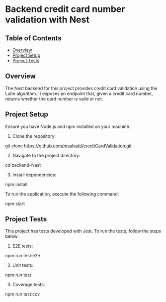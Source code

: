 # Backend credit card number validation with Nest

## Table of Contents

- [Overview](#overview)
- [Project Setup](#project-setup)
- [Project Tests](#project-tests)

## Overview

The Nest backend for this project provides credit card validation using the Luhn algorithm. It exposes an endpoint that, given a credit card number, returns whether the card number is valid or not.

## Project Setup

Ensure you have Node.js and npm installed on your machine.

1. Clone the repository:

git clone https://github.com/msalvatti/creditCardValidation.git

2. Navigate to the project directory:

cd backend-Nest

3. Install dependencies:

npm install

To run the application, execute the following command:

npm start

## Project Tests

This project has tests developed with Jest.
To run the tests, follow the steps below:

1. E2E tests:

npm run test:e2e

2. Unit tests:

npm run test

3. Coverage tests:

npm run test:cov
